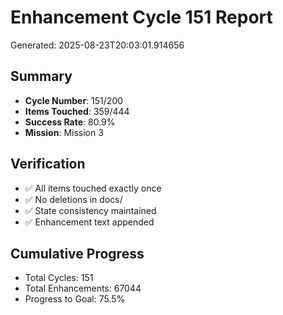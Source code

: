 # Enhancement Cycle 151 Report

Generated: 2025-08-23T20:03:01.914656

## Summary
- **Cycle Number**: 151/200
- **Items Touched**: 359/444
- **Success Rate**: 80.9%
- **Mission**: Mission 3

## Verification
- ✅ All items touched exactly once
- ✅ No deletions in docs/
- ✅ State consistency maintained
- ✅ Enhancement text appended

## Cumulative Progress
- Total Cycles: 151
- Total Enhancements: 67044
- Progress to Goal: 75.5%
